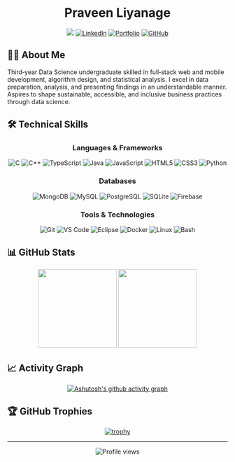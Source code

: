 <div align="center">
  
# Praveen Liyanage

<!--[![Typing SVG](https://readme-typing-svg.herokuapp.com?font=Fira+Code&weight=600&size=28&duration=3000&pause=1000&color=0366D6&center=true&vCenter=true&width=600&lines=Data+Enthusiast;Information+Technology+Student;Software+Developer;Problem+Solver)](https://git.io/typing-svg)-->

[<img src="https://img.shields.io/badge/Gmail-lnipuna20%40gmail.com-D14836?style=for-the-badge&logo=gmail&logoColor=white" />](mailto:lnipuna20@gmail.com)
[![LinkedIn](https://img.shields.io/badge/LinkedIn-Connect-0077B5?style=for-the-badge&logo=linkedin&logoColor=white)](https://www.linkedin.com/public-profile/settings?lipi=urn%3Ali%3Apage%3Ad_flagship3_profile_self_edit_contact-info%3BynTj6tGWRG6HzdGuy7yE8g%3D%3D)
[![Portfolio](https://img.shields.io/badge/Portfolio-Visit-4285F4?style=for-the-badge&logo=google-chrome&logoColor=white)](https://praveenliyanage.vercel.app)
[![GitHub](https://img.shields.io/badge/GitHub-Follow-181717?style=for-the-badge&logo=github&logoColor=white)](https://github.com/NPraveenLiyanage)

</div>

## 👨‍💻 About Me

Third‑year Data Science undergraduate skilled in full‑stack web and mobile development, algorithm design, and statistical analysis. I excel in data preparation, analysis, and presenting findings in an understandable manner. Aspires to shape sustainable, accessible, and inclusive business practices through data science.

## 🛠️ Technical Skills

<div align="center">

### Languages & Frameworks

![C](https://img.shields.io/badge/C-00599C?style=for-the-badge&logo=c&logoColor=white)
![C++](https://img.shields.io/badge/C++-00599C?style=for-the-badge&logo=c%2B%2B&logoColor=white)
![TypeScript](https://img.shields.io/badge/TypeScript-3178C6?style=for-the-badge&logo=typescript&logoColor=white)
![Java](https://img.shields.io/badge/Java-007396?style=for-the-badge&logo=java&logoColor=white)
![JavaScript](https://img.shields.io/badge/JavaScript-F7DF1E?style=for-the-badge&logo=javascript&logoColor=black)
![HTML5](https://img.shields.io/badge/HTML5-E34F26?style=for-the-badge&logo=html5&logoColor=white)
![CSS3](https://img.shields.io/badge/CSS3-1572B6?style=for-the-badge&logo=css3&logoColor=white)
![Python](https://img.shields.io/badge/Python-3776AB?style=for-the-badge&logo=python&logoColor=white)

### Databases

![MongoDB](https://img.shields.io/badge/MongoDB-47A248?style=for-the-badge&logo=mongodb&logoColor=white)
![MySQL](https://img.shields.io/badge/MySQL-4479A1?style=for-the-badge&logo=mysql&logoColor=white)
![PostgreSQL](https://img.shields.io/badge/PostgreSQL-336791?style=for-the-badge&logo=postgresql&logoColor=white)
![SQLite](https://img.shields.io/badge/SQLite-003B57?style=for-the-badge&logo=sqlite&logoColor=white)
![Firebase](https://img.shields.io/badge/Firebase-FFCA28?style=for-the-badge&logo=firebase&logoColor=black)

### Tools & Technologies

![Git](https://img.shields.io/badge/Git-F05032?style=for-the-badge&logo=git&logoColor=white)
![VS Code](https://img.shields.io/badge/VS_Code-007ACC?style=for-the-badge&logo=visual-studio-code&logoColor=white)
![Eclipse](https://img.shields.io/badge/Eclipse-2C2255?style=for-the-badge&logo=eclipse&logoColor=white)
![Docker](https://img.shields.io/badge/Docker-2496ED?style=for-the-badge&logo=docker&logoColor=white)
![Linux](https://img.shields.io/badge/Linux-FCC624?style=for-the-badge&logo=linux&logoColor=black)
![Bash](https://img.shields.io/badge/Bash-4EAA25?style=for-the-badge&logo=gnubash&logoColor=white)

</div>

## 📊 GitHub Stats

<div align="center">
  <img height="180em" src="https://github-readme-stats.vercel.app/api?username=NPraveenLiyanage&show_icons=true&theme=tokyonight&count_private=true&hide_border=true" />
  <img height="180em" src="https://github-readme-stats.vercel.app/api/top-langs/?username=NPraveenLiyanage&layout=compact&theme=tokyonight&hide_border=true" />
</div>

## 📈 Activity Graph

<div align="center">
  
  [![Ashutosh's github activity graph](https://github-readme-activity-graph.vercel.app/graph?username=NPraveenLiyanage&theme=tokyo-night&hide_border=true)](https://github.com/ashutosh00710/github-readme-activity-graph)
  
</div>

## 🏆 GitHub Trophies

<div align="center">
  
  [![trophy](https://github-profile-trophy.vercel.app/?username=NPraveenLiyanage&theme=tokyonight&no-frame=true&column=7)](https://github.com/ryo-ma/github-profile-trophy)
  
</div>

---

<div align="center">
  <img src="https://komarev.com/ghpvc/?username=NPraveenLiyanage&color=blue&style=flat-square&label=Profile+Views" alt="Profile views" />
</div>

<div align="center">
  
  
</div>

